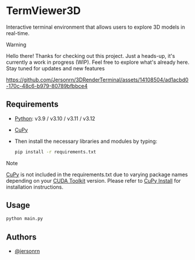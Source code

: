 # TermViewer3D

Interactive terminal environment that allows users to explore 3D models in real-time.

> [!WARNING]
> Hello there! Thanks for checking out this project. Just a heads-up, it's currently a work in progress (WIP).
> Feel free to explore what's already here. Stay tuned for updates and new features


https://github.com/Jersonrn/3DRenderTerminal/assets/14108504/ad1acbd0-170c-48c6-b979-80789bfbbce4

## Requirements

* [Python](https://python.org/): v3.9 / v3.10 / v3.11 / v3.12
* [CuPy](https://docs.cupy.dev/en/stable/install.html)

* Then install the necessary libraries and modules by typing:
    ```bash
    pip install -r requirements.txt
    ```
    
> [!NOTE]
> [CuPy](https://cupy.dev/) is not included in the requirements.txt due to varying package names depending on your [CUDA Toolkit](https://developer.nvidia.com/cuda-toolkit) version. Please refer to [CuPy Install](https://docs.cupy.dev/en/stable/install.html) for installation instructions.

## Usage
```bash
python main.py
```


## Authors

- [@jersonrn](https://www.github.com/Jersonrn)
